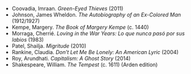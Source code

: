* Coovadia, Imraan. *Green-Eyed Thieves* (2011)
* Johnson, James Wheldon. *The Autobiography of an Ex-Colored Man* (1912/1927)
* Kempe, Margery. *The Book of Margery Kempe* (c. 1440)
* Morraga, Cherrié. *Loving in the War Years: Lo que nunca pasó por sus labios* (1983)
* Patel, Shailja. *Migritude* (2010)
* Rankine, Claudia. *Don’t Let Me Be Lonely: An American Lyric* (2004)
* Roy, Arundhati. *Capitalism: A Ghost Story* (2014)
* Shakespeare, William. *The Tempest* (c. 1611) (Arden edition)


